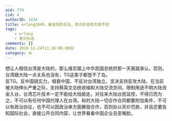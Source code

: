 ```yaml
---
aid: 774
cid: 4
authorID: 1434
title: erlang2049，被发现的五毛，意识形态和大家不同
tags:
    - erlang
    - 意识形态
comments: []
date: 2018-11-24T11:36:00.000Z
category: 水
---
```


想让人相信台湾是大陆的，那么维尼踏上中华民国总统府那一天我就承认。否则，台湾跟大陆一点关系也没有，TG这辈子都登不了岛。  
反TG。反中国锐实力，唱衰中国，不反对台湾独立，坚决支持反攻大陆，在当前被大陆伸头严重之际，支持蔡英文总统收缩和大陆交流空间，限制用途不明大陆资金入台，台湾芯片技术一定不能给大陆偷走。对往来大陆台民监控，不得已而为之，不可以有任何中国代理人在台湾。和的大陆一切合作合同都要附加条件，不可以有政治协议，也不可以因政治单方面撕毁合作，否则处以天价罚款，并且还要告知国际社会，直接公开合同内容，让世界看看中国企业丑恶嘴脸。
